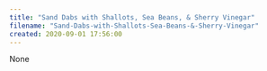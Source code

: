 ```yaml
---
title: "Sand Dabs with Shallots, Sea Beans, & Sherry Vinegar"
filename: "Sand-Dabs-with-Shallots-Sea-Beans-&-Sherry-Vinegar"
created: 2020-09-01 17:56:00
---
```

None
